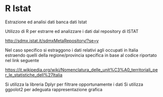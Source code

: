 # R Istat
Estrazione ed analisi dati banca dati Istat

Utilizzo di R per estrarre ed analizzare i dati dal repository di ISTAT

http://sdmx.istat.it/sdmxMetaRepository/?se=y

Nel caso specifico si estraggono i dati relativi agli occupati in Italia estraendo quelli della regione/provincia specifica 
in base al codice riportato nel link seguente

https://it.wikipedia.org/wiki/Nomenclatura_delle_unit%C3%A0_territoriali_per_le_statistiche_dell%27Italia

Si utilizza la libreria Dplyr per filtrare opportunamente i dati
Si utilizza ggpolot2 per adeguata rappresentazione grafica



